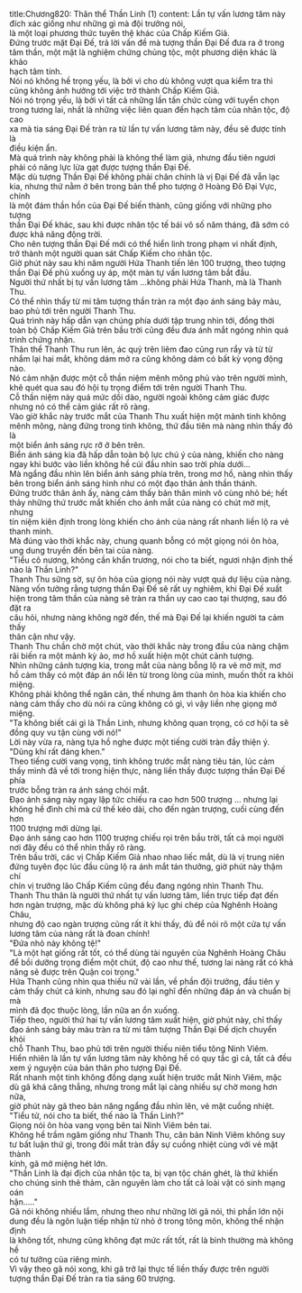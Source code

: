 title:Chương820: Thân thể Thần Linh (1)
content:
Lần tự vấn lương tâm này đích xác giống như những gì mà đội trưởng nói,<br>là một loại phương thức tuyên thệ khác của Chấp Kiếm Giả.<br>Đứng trước mặt Đại Đế, trả lời vấn đề mà tượng thần Đại Đế đưa ra ở trong<br>tâm thần, một mặt là nghiệm chứng chủng tộc, một phương diện khác là khảo<br>hạch tâm tính.<br>Nói nó không hề trọng yếu, là bởi vì cho dù không vượt qua kiểm tra thì<br>cũng không ảnh hưởng tới việc trở thành Chấp Kiếm Giả.<br>Nói nó trọng yếu, là bởi vì tất cả những lần tấn chức cùng với tuyển chọn<br>trong tương lai, nhất là những việc liên quan đến hạch tâm của nhân tộc, độ cao<br>xa mà tia sáng Đại Đế tràn ra từ lần tự vấn lương tâm này, đều sẽ được tính là<br>điều kiện ẩn.<br>Mà quá trình này không phải là không thể làm giả, nhưng đầu tiên ngươi<br>phải có năng lực lừa gạt được tượng thần Đại Đế.<br>Mặc dù tượng Thần Đại Đế không phải chân chính là vị Đại Đế đã vẫn lạc<br>kia, nhưng thứ nằm ở bên trong bản thể pho tượng ở Hoàng Đô Đại Vực, chính<br>là một đám thần hồn của Đại Đế biến thành, cũng giống với những pho tượng<br>thần Đại Đế khác, sau khi được nhân tộc tế bái vô số năm tháng, đã sớm có<br>được khả năng động trời.<br>Cho nên tượng thần Đại Đế mới có thể hiển linh trong phạm vi nhất định,<br>trở thành một người quan sát Chấp Kiếm cho nhân tộc.<br>Giờ phút này sau khi năm người Hứa Thanh tiến lên 100 trượng, theo tượng<br>thần Đại Đế phủ xuống uy áp, một màn tự vấn lương tâm bắt đầu.<br>Người thứ nhất bị tự vấn lương tâm …không phải Hứa Thanh, mà là Thanh<br>Thu.<br>Có thể nhìn thấy từ mi tâm tượng thần tràn ra một đạo ánh sáng bảy màu,<br>bao phủ tới trên người Thanh Thu.<br>Quá trình này hấp dẫn vạn chúng phía dưới tập trung nhìn tới, đồng thời<br>toàn bộ Chấp Kiếm Giả trên bầu trời cũng đều đưa ánh mắt ngóng nhìn quá<br>trình chứng nhận.<br>Thân thể Thanh Thu run lên, ác quỷ trên liêm đao cũng run rẩy và từ từ<br>nhắm lại hai mắt, không dám mở ra cũng không dám có bất kỳ vọng động nào.<br>Nó cảm nhận được một cỗ thần niệm mênh mông phủ vào trên người mình,<br>khẽ quét qua sau đó hội tụ trọng điểm tới trên người Thanh Thu.<br>Cỗ thần niệm này quá mức dồi dào, người ngoài không cảm giác được<br>nhưng nó có thể cảm giác rất rõ ràng.<br>Vào giờ khắc này trước mắt của Thanh Thu xuất hiện một mảnh tinh không<br>mênh mông, nàng đứng trong tinh không, thứ đầu tiên mà nàng nhìn thấy đó là<br>một biển ánh sáng rực rỡ ở bên trên.<br>Biển ánh sáng kia đã hấp dẫn toàn bộ lực chú ý của nàng, khiến cho nàng<br>ngay khi bước vào liền không hề cúi đầu nhìn sao trời phía dưới…<br>Mà ngẩng đầu nhìn lên biển ánh sáng phía trên, trong mơ hồ, nàng nhìn thấy<br>bên trong biển ánh sáng hình như có một đạo thân ảnh thần thánh.<br>Đứng trước thân ảnh ấy, nàng cảm thấy bản thân mình vô cùng nhỏ bé; hết<br>thảy những thứ trước mắt khiến cho ánh mắt của nàng có chút mờ mịt, nhưng<br>tín niệm kiên định trong lòng khiến cho ánh của nàng rất nhanh liền lộ ra vẻ<br>thanh minh.<br>Mà đúng vào thời khắc này, chung quanh bỗng có một giọng nói ôn hòa,<br>ung dung truyền đến bên tai của nàng.<br>"Tiểu cô nương, không cần khẩn trương, nói cho ta biết, ngươi nhận định thế<br>nào là Thần Linh?"<br>Thanh Thu sững sờ, sự ôn hòa của giọng nói này vượt quá dự liệu của nàng.<br>Nàng vốn tưởng rằng tượng thần Đại Đế sẽ rất uy nghiêm, khi Đại Đế xuất<br>hiện trong tâm thần của nàng sẽ tràn ra thần uy cao cao tại thượng, sau đó đặt ra<br>câu hỏi, nhưng nàng không ngờ đến, thế mà Đại Đế lại khiến người ta cảm thấy<br>thân cận như vậy.<br>Thanh Thu chần chờ một chút, vào thời khắc này trong đầu của nàng chậm<br>rãi biến ra một mảnh kỳ ảo, mơ hồ xuất hiện một chút cảnh tượng.<br>Nhìn những cảnh tượng kia, trong mắt của nàng bỗng lộ ra vẻ mờ mịt, mơ<br>hồ cảm thấy có một đáp án nổi lên từ trong lòng của mình, muốn thốt ra khỏi<br>miệng.<br>Không phải không thể ngăn cản, thế nhưng âm thanh ôn hòa kia khiến cho<br>nàng cảm thấy cho dù nói ra cũng không có gì, vì vậy liền nhẹ giọng mở miệng.<br>"Ta không biết cái gì là Thần Linh, nhưng không quan trọng, có cơ hội ta sẽ<br>đồng quy vu tận cùng với nó!"<br>Lời này vừa ra, nàng tựa hồ nghe được một tiếng cười tràn đầy thiện ý.<br>"Dũng khí rất đáng khen."<br>Theo tiếng cười vang vọng, tinh không trước mắt nàng tiêu tán, lúc cảm<br>thấy mình đã về tới trong hiện thực, nàng liền thấy được tượng thần Đại Đế phía<br>trước bỗng tràn ra ánh sáng chói mắt.<br>Đạo ánh sáng này ngay lập tức chiếu ra cao hơn 500 trượng … nhưng lại<br>không hề đình chỉ mà cứ thế kéo dài, cho đến ngàn trượng, cuối cùng đến hơn<br>1100 trượng mới dừng lại.<br>Đạo ánh sáng cao hơn 1100 trượng chiếu rọi trên bầu trời, tất cả mọi người<br>nơi đây đều có thể nhìn thấy rõ ràng.<br>Trên bầu trời, các vị Chấp Kiếm Giả nhao nhao liếc mắt, dù là vị trung niên<br>đứng tuyên đọc lúc đầu cũng lộ ra ánh mắt tán thưởng, giờ phút này thậm chí<br>chín vị trưởng lão Chấp Kiếm cũng đều đang ngóng nhìn Thanh Thu.<br>Thanh Thu thân là người thứ nhất tự vấn lương tâm, liền trực tiếp đạt đến<br>hơn ngàn trượng, mặc dù không phá kỷ lục ghi chép của Nghênh Hoàng Châu,<br>nhưng độ cao ngàn trượng cũng rất ít khi thấy, đủ để nói rõ một cửa tự vấn<br>lương tâm của nàng rất là đoan chính!<br>"Đứa nhỏ này không tệ!"<br>"Là một hạt giống rất tốt, có thể dùng tài nguyên của Nghênh Hoàng Châu<br>để bồi dưỡng trọng điểm một chút, độ cao như thế, tương lai nàng rất có khả<br>năng sẽ được trên Quận coi trọng."<br>Hứa Thanh cũng nhìn qua thiếu nữ vài lần, về phần đội trưởng, đầu tiên y<br>cảm thấy chút cả kinh, nhưng sau đó lại nghĩ đến những đáp án và chuẩn bị mà<br>mình đã đọc thuộc lòng, lần nữa an ổn xuống.<br>Tiếp theo, người thứ hai tự vấn lương tâm xuất hiện, giờ phút này, chỉ thấy<br>đạo ánh sáng bảy màu tràn ra từ mi tâm tượng Thần Đại Đế dịch chuyển khỏi<br>chỗ Thanh Thu, bao phủ tới trên người thiếu niên tiểu tông Ninh Viêm.<br>Hiển nhiên là lần tự vấn lương tâm này không hề có quy tắc gì cả, tất cả đều<br>xem ý nguyện của bản thân pho tượng Đại Đế.<br>Rất nhanh một tinh không đồng dạng xuất hiện trước mắt Ninh Viêm, mặc<br>dù gã khá căng thẳng, nhưng trong mắt lại càng nhiều sự chờ mong hơn nữa,<br>giờ phút này gã theo bản năng ngẩng đầu nhìn lên, vẻ mặt cuồng nhiệt.<br>"Tiểu tử, nói cho ta biết, thế nào là Thần Linh?"<br>Giọng nói ôn hòa vang vọng bên tai Ninh Viêm bên tai.<br>Không hề trầm ngâm giống như Thanh Thu, căn bản Ninh Viêm không suy<br>tư bất luận thứ gì, trong đôi mắt tràn đầy sự cuồng nhiệt cùng với vẻ mặt thành<br>kính, gã mở miệng hét lớn.<br>"Thần Linh là đại địch của nhân tộc ta, bị vạn tộc chán ghét, là thứ khiến<br>cho chúng sinh thê thảm, căn nguyên làm cho tất cả loài vật có sinh mạng oán<br>hận....."<br>Gã nói không nhiều lắm, nhưng theo như những lời gã nói, thì phần lớn nội<br>dung đều là ngôn luận tiếp nhận từ nhỏ ở trong tông môn, không thể nhận định<br>là không tốt, nhưng cũng không đạt mức rất tốt, rất là bình thường mà không hề<br>có tư tưởng của riêng mình.<br>Vì vậy theo gã nói xong, khi gã trở lại thực tế liền thấy được trên người<br>tượng thần Đại Đế tràn ra tia sáng 60 trượng.